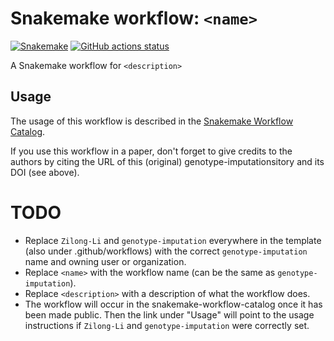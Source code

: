 # Snakemake workflow: `<name>`

[![Snakemake](https://img.shields.io/badge/snakemake-≥6.3.0-brightgreen.svg)](https://snakemake.github.io)
[![GitHub actions status](https://github.com/Zilong-Li/genotype-imputation/workflows/Tests/badge.svg?branch=main)](https://github.com/Zilong-Li/genotype-imputation/actions?query=branch%3Amain+workflow%3ATests)


A Snakemake workflow for `<description>`


## Usage

The usage of this workflow is described in the [Snakemake Workflow Catalog](https://snakemake.github.io/snakemake-workflow-catalog/?usage=Zilong-Li%2Fgenotype-imputation).

If you use this workflow in a paper, don't forget to give credits to the authors by citing the URL of this (original) genotype-imputationsitory and its DOI (see above).

# TODO

* Replace `Zilong-Li` and `genotype-imputation` everywhere in the template (also under .github/workflows) with the correct `genotype-imputation` name and owning user or organization.
* Replace `<name>` with the workflow name (can be the same as `genotype-imputation`).
* Replace `<description>` with a description of what the workflow does.
* The workflow will occur in the snakemake-workflow-catalog once it has been made public. Then the link under "Usage" will point to the usage instructions if `Zilong-Li` and `genotype-imputation` were correctly set.
